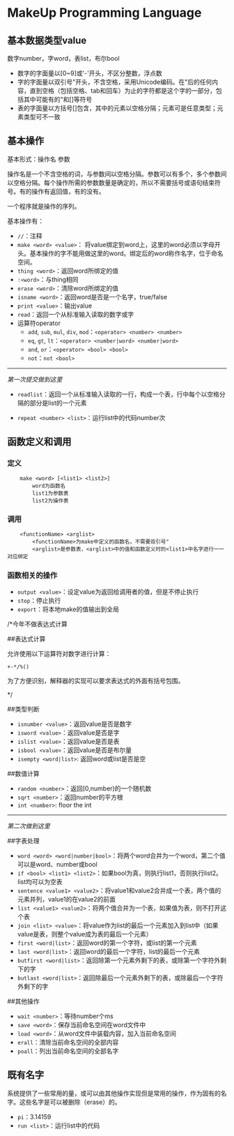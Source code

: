 # MakeUp Programming Language

## 基本数据类型value

数字number，字word，表list，布尔bool

* 数字的字面量以[0~9]或'-'开头，不区分整数，浮点数
* 字的字面量以双引号"开头，不含空格，采用Unicode编码。在"后的任何内容，直到空格（包括空格、tab和回车）为止的字符都是这个字的一部分，包括其中可能有的"和[]等符号
* 表的字面量以方括号[]包含，其中的元素以空格分隔；元素可是任意类型；元素类型可不一致

## 基本操作

基本形式：操作名 参数

操作名是一个不含空格的词，与参数间以空格分隔。参数可以有多个，多个参数间以空格分隔。每个操作所需的参数数量是确定的，所以不需要括号或语句结束符号。有的操作有返回值，有的没有。

一个程序就是操作的序列。

基本操作有：

* `//`：注释
* `make <word> <value>`： 将value绑定到word上，这里的word必须以字母开头。基本操作的字不能用做这里的word。绑定后的word称作名字，位于命名空间。
* `thing <word>`：返回word所绑定的值
* `:<word>`：与thing相同
* `erase <word>`：清除word所绑定的值
* `isname <word>`：返回word是否是一个名字，true/false
* `print <value>`：输出value
* `read`：返回一个从标准输入读取的数字或字
* 运算符operator
  * `add`, `sub`, `mul`, `div`, `mod`：`<operator> <number> <number>`
  * `eq`, `gt`, `lt`：`<operator> <number|word> <number|word>`
  * `and`, `or`：`<operator> <bool> <bool>`
  * `not`：`not <bool>`

---

*第一次提交做到这里*

* `readlist`：返回一个从标准输入读取的一行，构成一个表，行中每个以空格分隔的部分是list的一个元素

* `repeat <number> <list>`：运行list中的代码number次

## 函数定义和调用

### 定义

		make <word> [<list1> <list2>]
			word为函数名
			list1为参数表
			list2为操作表

### 调用

		<functionName> <arglist>
			<functionName>为make中定义的函数名，不需要双引号"
			<arglist>是参数表，<arglist>中的值和函数定义时的<list1>中名字进行一一对应绑定

### 函数相关的操作

* `output <value>`：设定value为返回给调用者的值，但是不停止执行
* `stop`：停止执行
* `export`：将本地make的值输出到全局

/*今年不做表达式计算

##表达式计算

允许使用以下运算符对数字进行计算：

	+-*/%()

为了方便识别，解释器的实现可以要求表达式的外面有括号包围。

*/

##类型判断

* `isnumber <value>`：返回value是否是数字 
* `isword <value>`：返回value是否是字
* `islist <value>`：返回value是否是表 
* `isbool <value>`：返回value是否是布尔量 
* `isempty <word|list>`: 返回word或list是否是空

##数值计算

* `random <number>`：返回[0,number)的一个随机数
* `sqrt <number>`：返回number的平方根
* `int <number>`: floor the int

---

*第二次做到这里*

##字表处理

* `word <word> <word|number|bool>`：将两个word合并为一个word，第二个值可以是word、number或bool
* `if <bool> <list1> <list2>`：如果bool为真，则执行list1，否则执行list2。list均可以为空表
* `sentence <value1> <value2>`：将value1和value2合并成一个表，两个值的元素并列，value1的在value2的前面
* `list <value1> <value2>`：将两个值合并为一个表，如果值为表，则不打开这个表
* `join <list> <value>`：将value作为list的最后一个元素加入到list中（如果value是表，则整个value成为表的最后一个元素）
* `first <word|list>`：返回word的第一个字符，或list的第一个元素
* `last <word|list>`：返回word的最后一个字符，list的最后一个元素
* `butfirst <word|list>`：返回除第一个元素外剩下的表，或除第一个字符外剩下的字
* `butlast <word|list>`：返回除最后一个元素外剩下的表，或除最后一个字符外剩下的字

##其他操作

* `wait <number>`：等待number个ms
* `save <word>`：保存当前命名空间在word文件中
* `load <word>`：从word文件中装载内容，加入当前命名空间
* `erall`：清除当前命名空间的全部内容
* `poall`：列出当前命名空间的全部名字

## 既有名字

系统提供了一些常用的量，或可以由其他操作实现但是常用的操作，作为固有的名字。这些名字是可以被删除（erase）的。

* `pi`：3.14159
* `run <list>`：运行list中的代码


